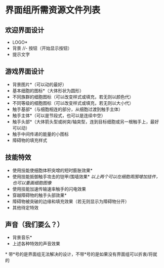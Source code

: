 # 界面组所需资源文件列表

## 欢迎界面设计

- LOGO\*
- 背景
//- 按钮（开始显示按钮）
- 提示文字

## 游戏界面设计

- 背景图片\*（可以动的最好）
- 基本细胞的图标\*（大体形状为圆形）
- 不同族群的细胞图标（可以改变样式或填充，若无则以颜色代）
- 不同等级的细胞图标（可以改变样式或填充，若无则以大小代）
- 触手基部\*（与细胞相连的部分，从细胞过渡到触手主体）
- 触手主体\*（可以是节段式，也可以是连续中空）
- 触手头部\*（大体箭头型或树突/轴突型，连到目标细胞或另一根触手上，最好可以动）
- 触手中间传递的能量的小图标
- 障碍物的填充样式

## 技能特效

- 使用技能使细胞体积突增的短时膨胀效果\*
- 使用技能抵御触手攻击的铠甲/围墙效果\*
*以上两个可以在细胞周围增加挂件，也可以重画细胞图像*
- 使用技能加速传输速率触手的闪电效果
- 穿越障碍物的触手头部效果\*
- 障碍物被突破的边缘和填充效果（若无则显示为障碍物分开）
- 其他待定特效

## 声音（我们要么？）

- 背景音乐\*
- 上述各种特效的声音效果

\* 带\*号的是界面组无法解决的设计，不带\*号的是如果没有界面组可以折衷/将就的

